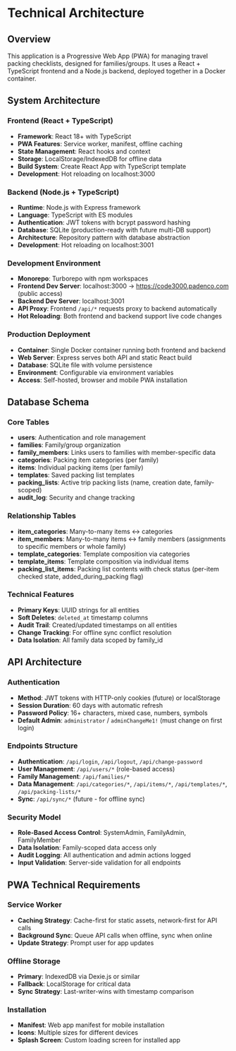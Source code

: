 # Technical Architecture

## Overview
This application is a Progressive Web App (PWA) for managing travel packing checklists, designed for families/groups. It uses a React + TypeScript frontend and a Node.js backend, deployed together in a Docker container.

## System Architecture

### Frontend (React + TypeScript)
- **Framework**: React 18+ with TypeScript
- **PWA Features**: Service worker, manifest, offline caching
- **State Management**: React hooks and context
- **Storage**: LocalStorage/IndexedDB for offline data
- **Build System**: Create React App with TypeScript template
- **Development**: Hot reloading on localhost:3000

### Backend (Node.js + TypeScript)
- **Runtime**: Node.js with Express framework
- **Language**: TypeScript with ES modules
- **Authentication**: JWT tokens with bcrypt password hashing
- **Database**: SQLite (production-ready with future multi-DB support)
- **Architecture**: Repository pattern with database abstraction
- **Development**: Hot reloading on localhost:3001

### Development Environment
- **Monorepo**: Turborepo with npm workspaces
- **Frontend Dev Server**: localhost:3000 → https://code3000.padenco.com (public access)
- **Backend Dev Server**: localhost:3001
- **API Proxy**: Frontend `/api/*` requests proxy to backend automatically
- **Hot Reloading**: Both frontend and backend support live code changes

### Production Deployment
- **Container**: Single Docker container running both frontend and backend
- **Web Server**: Express serves both API and static React build
- **Database**: SQLite file with volume persistence
- **Environment**: Configurable via environment variables
- **Access**: Self-hosted, browser and mobile PWA installation

## Database Schema

### Core Tables
- **users**: Authentication and role management
- **families**: Family/group organization  
- **family_members**: Links users to families with member-specific data
- **categories**: Packing item categories (per family)
- **items**: Individual packing items (per family)
- **templates**: Saved packing list templates
- **packing_lists**: Active trip packing lists (name, creation date, family-scoped)
- **audit_log**: Security and change tracking

### Relationship Tables
- **item_categories**: Many-to-many items ↔ categories
- **item_members**: Many-to-many items ↔ family members (assignments to specific members or whole family)
- **template_categories**: Template composition via categories
- **template_items**: Template composition via individual items
- **packing_list_items**: Packing list contents with check status (per-item checked state, added_during_packing flag)

### Technical Features
- **Primary Keys**: UUID strings for all entities
- **Soft Deletes**: `deleted_at` timestamp columns
- **Audit Trail**: Created/updated timestamps on all entities
- **Change Tracking**: For offline sync conflict resolution
- **Data Isolation**: All family data scoped by family_id

## API Architecture

### Authentication
- **Method**: JWT tokens with HTTP-only cookies (future) or localStorage
- **Session Duration**: 60 days with automatic refresh
- **Password Policy**: 16+ characters, mixed case, numbers, symbols
- **Default Admin**: `administrator` / `adminChangeMe1!` (must change on first login)

### Endpoints Structure
- **Authentication**: `/api/login`, `/api/logout`, `/api/change-password`
- **User Management**: `/api/users/*` (role-based access)
- **Family Management**: `/api/families/*`
- **Data Management**: `/api/categories/*`, `/api/items/*`, `/api/templates/*`, `/api/packing-lists/*`
- **Sync**: `/api/sync/*` (future - for offline sync)

### Security Model
- **Role-Based Access Control**: SystemAdmin, FamilyAdmin, FamilyMember
- **Data Isolation**: Family-scoped data access only
- **Audit Logging**: All authentication and admin actions logged
- **Input Validation**: Server-side validation for all endpoints

## PWA Technical Requirements

### Service Worker
- **Caching Strategy**: Cache-first for static assets, network-first for API calls
- **Background Sync**: Queue API calls when offline, sync when online
- **Update Strategy**: Prompt user for app updates

### Offline Storage
- **Primary**: IndexedDB via Dexie.js or similar
- **Fallback**: LocalStorage for critical data
- **Sync Strategy**: Last-writer-wins with timestamp comparison

### Installation
- **Manifest**: Web app manifest for mobile installation
- **Icons**: Multiple sizes for different devices
- **Splash Screen**: Custom loading screen for installed app
